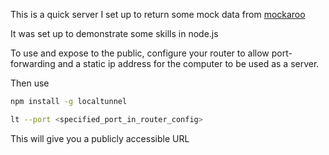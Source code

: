 This is a quick server I set up to return some mock data from [mockaroo](https://www.mockaroo.com/)

It was set up to demonstrate some skills in node.js

To use and expose to the public, configure your router to allow port-forwarding and a static ip address for the computer to be used as a server.

Then use
```bash
npm install -g localtunnel

lt --port <specified_port_in_router_config>
```
This will give you a publicly accessible URL
